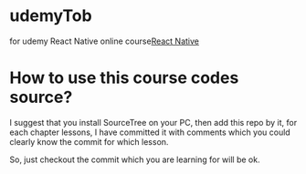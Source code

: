 # udemyTob

for udemy React Native online course[React Native](https://www.udemy.com/course/rn-react-native/learn/lecture/46279771#overview)

# How to use this course codes source?

I suggest that you install SourceTree on your PC, then add this repo by it, for each chapter lessons, I have committed it with comments which you could clearly know the commit for which lesson.

So, just checkout the commit which you are learning for will be ok.
